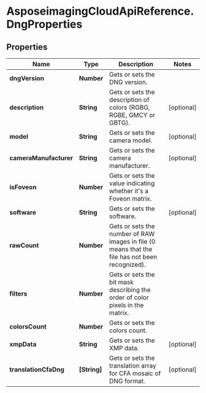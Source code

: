# AsposeimagingCloudApiReference.DngProperties

## Properties
Name | Type | Description | Notes
------------ | ------------- | ------------- | -------------
**dngVersion** | **Number** | Gets or sets the DNG version. | 
**description** | **String** | Gets or sets the description of colors (RGBG, RGBE, GMCY or GBTG). | [optional] 
**model** | **String** | Gets or sets the camera model. | [optional] 
**cameraManufacturer** | **String** | Gets or sets the camera manufacturer. | [optional] 
**isFoveon** | **Number** | Gets or sets the value indicating whether it&#39;s a Foveon matrix. | 
**software** | **String** | Gets or sets the software. | [optional] 
**rawCount** | **Number** | Gets or sets the number of RAW images in file (0 means that the file has not been recognized). | 
**filters** | **Number** | Gets or sets the bit mask describing the order of color pixels in the matrix. | 
**colorsCount** | **Number** | Gets or sets the colors count. | 
**xmpData** | **String** | Gets or sets the XMP data. | [optional] 
**translationCfaDng** | **[String]** | Gets or sets the translation array for CFA mosaic of DNG format. | [optional] 


